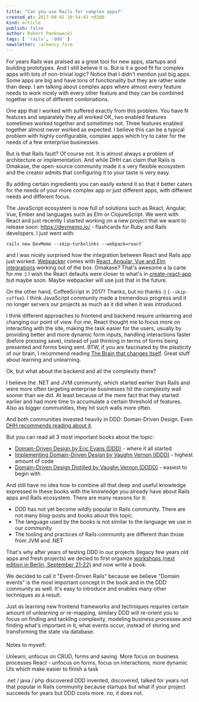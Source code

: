 ```yaml
---
title: "Can you use Rails for complex apps?"
created_at: 2017-08-01 10:54:43 +0200
kind: article
publish: false
author: Robert Pankowecki
tags: [ 'rails', 'ddd' ]
newsletter: :arkency_form
---
```


For years Rails was praised as a great tool for new apps, startups and building prototypes. And I still believe it is. But is it a good fit for complex apps with lots of non-trivial logic? Notice that I didn't mention just big apps. Some apps are big and have tons of functionality but they are rather wide than deep. I am talking about complex apps where almost every feature needs to work nicely with every other feature and they can be combined together in tons of different combinations.

<!-- more -->

One app that I worked with suffered exactly from this problem. You have N features and separately they all worked OK, two enabled features sometimes worked together and sometimes not. Three features enabled together almost never worked as expected. I believe this can be a typical problem with highly configurable, complex apps which try to cater for the needs of a few enterprise businesses.

But is that Rails fault? Of course not. It is almost always a problem of architecture or implementation. And while DHH can claim that Rails is Omakase, the open-source community made it a very flexible ecosystem and the creator admits that configuring it to your taste is very easy.

By adding certain ingredients you can easily extend it so that it better caters for the needs of your more complex app or just different apps, with different needs and different focus.

The JavaScript ecosystem is now full of solutions such as React, Angular, Vue, Ember and languages such as Elm or ClojureScript. We went with React and just recently I started working on a new project that we want to release soon: https://devmemo.io/ - flashcards for Ruby and Rails developers. I just went with:

```
rails new DevMemo --skip-turbolinks --webpack=react`
```

and I was nicely surprised how the integration between React and Rails app just worked. [Webpacker](https://github.com/rails/webpacker) comes with [React, Angular, Vue and Elm integrations](https://github.com/rails/webpacker#integrations) working out of the box. Omakase? That's awesome a la carte for me :) I wish the React defaults were closer to what's in [create-react-app](https://github.com/facebookincubator/create-react-app) but maybe soon. Maybe webpacker will use just that in the future.

On the other hand, CoffeeScript in 2017? Thanks, but no thanks :) (`--skip-coffee`). I think JavaScript community made a tremendous progress and it no longer servers our projects as much as it did when it was introduced.

I think different approaches to frontend and backend require unlearning and changing our point of view. For me, React thought me to focus more on interacting with the site, making the task easier for the users, usually by providing better and more dynamic form inputs, handling interactions faster (before pressing save), instead of just thinking in terms of forms being presented and forms being sent. BTW, if you are fascinated by the plasticity of our brain, I recommend reading [The Brain that changes itself](http://amzn.to/2f3CS4Y). Great stuff about learning and unlearning.

Ok, but what about the backend and all the complexity there?

I believe the .NET and JVM community, which started earlier than Rails and were more often targeting enterprise businesses hit the complexity wall sooner than we did. At least because of the mere fact that they started earlier and had more time to accumulate a certain threshold of features. Also as bigger communities, they hit such walls more often.

And both communities invested heavily in DDD: Doman-Driven Design. Even [DHH recommends reading about it](https://signalvnoise.com/posts/3375-the-five-programming-books-that-meant-most-to-me).

But you can read all 3 most important books about the topic:

* [Domain-Driven Design by Eric Evans (DDD)](https://www.amazon.com/gp/product/0321125215/ref=as_li_tl?ie=UTF8&camp=1789&creative=9325&creativeASIN=0321125215&linkCode=as2&tag=arkency-20&linkId=0232df31187d4161a608a517d66d7a04) - where it all started
* [Implementing Domain-Driven Design by Vaughn Vernon (IDDD)](https://www.amazon.com/gp/product/0321834577/ref=as_li_tl?ie=UTF8&camp=1789&creative=9325&creativeASIN=0321834577&linkCode=as2&tag=arkency-20&linkId=3155894f09101a9da242cf5cb6d9bee7) - highest amount of code
* [Domain-Driven Design Distilled by Vaughn Vernon (DDDD)](https://www.amazon.com/gp/product/0134434420/ref=as_li_tl?ie=UTF8&camp=1789&creative=9325&creativeASIN=0134434420&linkCode=as2&tag=arkency-20&linkId=12c564c85da17f918d275bdc51626bde) - easiest to begin with

And still have no idea how to combine all that deep and useful knowledge expressed in these books with the knowledge you already have about Rails apps and Rails ecosystem. There are many reasons for it:

* DDD has not yet become wildly popular in Rails community. There are not many blog-posts and books about this topic.
* The language used by the books is not similar to the language we use in our community
* The tooling and practices of Rails community are different than those from JVM and .NET

That's why after years of testing DDD in our projects (legacy few years old apps and fresh projects) we decied to first organize [workshops (next edition in Berlin, September 21-22)](http://blog.arkency.com/ddd-training/) and now write a book.

We decided to call it "Event-Driven Rails" because we believe "Domain events" is the most important concept in the book and in the DDD community as well. It's easy to introduce and enables many other techniques as a result.

Just as learning new frontend frameworks and techniques requires certain amount of unlearning or re-mapping, similary DDD will re-orient you to focus on finding and tackling complexity, modeling business processes and finding what's important in it, what events occur, instead of storing and transforming the state via database.

####

Notes to myself:

Unlearn, unfocus on CRUD, forms and saving. More focus on business processes
React - unfocus on forms, focus on interactions, more dynamic UIs which make easier to finish a task


.net / java / php discovered DDD invented, discovered, talked for years
not that popular in Rails community because startups
but what if your project succeeds for years
but DDD costs more.
 no, it does not.

